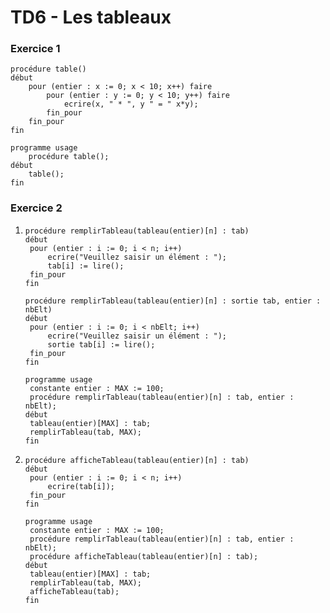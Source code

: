 # TD6 - Les tableaux

### Exercice 1

```pseudocode
procédure table()
début
	pour (entier : x := 0; x < 10; x++) faire
		pour (entier : y := 0; y < 10; y++) faire
			ecrire(x, " * ", y " = " x*y);
		fin_pour
	fin_pour
fin

programme usage
	procédure table();
début
	table();
fin
```

### Exercice 2

1. ```pseudocode
   procédure remplirTableau(tableau(entier)[n] : tab)
   début
   	pour (entier : i := 0; i < n; i++)
   		ecrire("Veuillez saisir un élément : ");
   		tab[i] := lire();
   	fin_pour
   fin
   
   procédure remplirTableau(tableau(entier)[n] : sortie tab, entier : nbElt)
   début
   	pour (entier : i := 0; i < nbElt; i++)
   		ecrire("Veuillez saisir un élément : ");
   		sortie tab[i] := lire();
   	fin_pour
   fin
   
   programme usage
   	constante entier : MAX := 100;
   	procédure remplirTableau(tableau(entier)[n] : tab, entier : nbElt);
   début
   	tableau(entier)[MAX] : tab;
   	remplirTableau(tab, MAX);
   fin
   ```

2. ```pseudocode
   procédure afficheTableau(tableau(entier)[n] : tab)
   début
   	pour (entier : i := 0; i < n; i++)
   		ecrire(tab[i]);
   	fin_pour
   fin
   
   programme usage
   	constante entier : MAX := 100;
   	procédure remplirTableau(tableau(entier)[n] : tab, entier : nbElt);
   	procédure afficheTableau(tableau(entier)[n] : tab);
   début
   	tableau(entier)[MAX] : tab;
   	remplirTableau(tab, MAX);
   	afficheTableau(tab);
   fin
   ```

   


